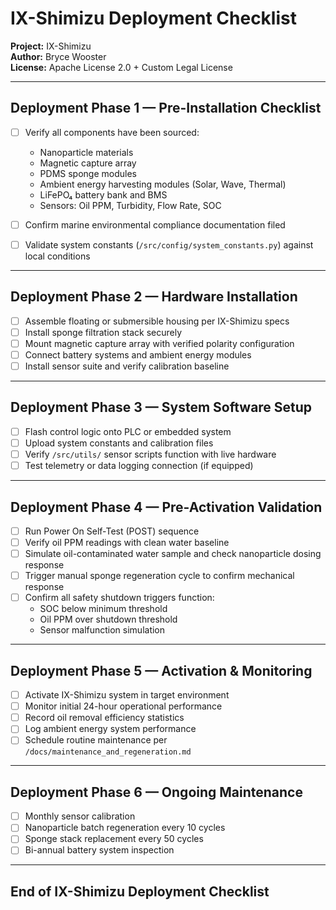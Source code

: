 # IX-Shimizu Deployment Checklist

**Project:** IX-Shimizu  
**Author:** Bryce Wooster  
**License:** Apache License 2.0 + Custom Legal License

---

## Deployment Phase 1 — Pre-Installation Checklist

- [ ] Verify all components have been sourced:
  - Nanoparticle materials
  - Magnetic capture array
  - PDMS sponge modules
  - Ambient energy harvesting modules (Solar, Wave, Thermal)
  - LiFePO₄ battery bank and BMS
  - Sensors: Oil PPM, Turbidity, Flow Rate, SOC

- [ ] Confirm marine environmental compliance documentation filed
- [ ] Validate system constants (`/src/config/system_constants.py`) against local conditions

---

## Deployment Phase 2 — Hardware Installation

- [ ] Assemble floating or submersible housing per IX-Shimizu specs
- [ ] Install sponge filtration stack securely
- [ ] Mount magnetic capture array with verified polarity configuration
- [ ] Connect battery systems and ambient energy modules
- [ ] Install sensor suite and verify calibration baseline

---

## Deployment Phase 3 — System Software Setup

- [ ] Flash control logic onto PLC or embedded system
- [ ] Upload system constants and calibration files
- [ ] Verify `/src/utils/` sensor scripts function with live hardware
- [ ] Test telemetry or data logging connection (if equipped)

---

## Deployment Phase 4 — Pre-Activation Validation

- [ ] Run Power On Self-Test (POST) sequence
- [ ] Verify oil PPM readings with clean water baseline
- [ ] Simulate oil-contaminated water sample and check nanoparticle dosing response
- [ ] Trigger manual sponge regeneration cycle to confirm mechanical response
- [ ] Confirm all safety shutdown triggers function:
  - SOC below minimum threshold
  - Oil PPM over shutdown threshold
  - Sensor malfunction simulation

---

## Deployment Phase 5 — Activation & Monitoring

- [ ] Activate IX-Shimizu system in target environment
- [ ] Monitor initial 24-hour operational performance
- [ ] Record oil removal efficiency statistics
- [ ] Log ambient energy system performance
- [ ] Schedule routine maintenance per `/docs/maintenance_and_regeneration.md`

---

## Deployment Phase 6 — Ongoing Maintenance

- [ ] Monthly sensor calibration
- [ ] Nanoparticle batch regeneration every 10 cycles
- [ ] Sponge stack replacement every 50 cycles
- [ ] Bi-annual battery system inspection

---

## End of IX-Shimizu Deployment Checklist
